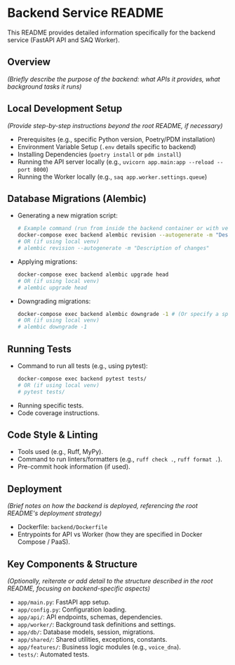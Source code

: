 # Backend Service README

This README provides detailed information specifically for the backend service
(FastAPI API and SAQ Worker).

## Overview

*(Briefly describe the purpose of the backend: what APIs it provides, what background tasks it runs)*

## Local Development Setup

*(Provide step-by-step instructions beyond the root README, if necessary)*
*   Prerequisites (e.g., specific Python version, Poetry/PDM installation)
*   Environment Variable Setup (`.env` details specific to backend)
*   Installing Dependencies (`poetry install` or `pdm install`)
*   Running the API server locally (e.g., `uvicorn app.main:app --reload --port 8000`)
*   Running the Worker locally (e.g., `saq app.worker.settings.queue`)

## Database Migrations (Alembic)

*   Generating a new migration script:
    ```bash
    # Example command (run from inside the backend container or with venv active)
    docker-compose exec backend alembic revision --autogenerate -m "Description of changes"
    # OR (if using local venv)
    # alembic revision --autogenerate -m "Description of changes"
    ```
*   Applying migrations:
    ```bash
    docker-compose exec backend alembic upgrade head
    # OR (if using local venv)
    # alembic upgrade head
    ```
*   Downgrading migrations:
    ```bash
    docker-compose exec backend alembic downgrade -1 # (Or specify a specific revision)
    # OR (if using local venv)
    # alembic downgrade -1
    ```

## Running Tests

*   Command to run all tests (e.g., using pytest):
    ```bash
    docker-compose exec backend pytest tests/
    # OR (if using local venv)
    # pytest tests/
    ```
*   Running specific tests.
*   Code coverage instructions.

## Code Style & Linting

*   Tools used (e.g., Ruff, MyPy).
*   Command to run linters/formatters (e.g., `ruff check .`, `ruff format .`).
*   Pre-commit hook information (if used).

## Deployment

*(Brief notes on how the backend is deployed, referencing the root README's deployment strategy)*
*   Dockerfile: `backend/Dockerfile`
*   Entrypoints for API vs Worker (how they are specified in Docker Compose / PaaS).

## Key Components & Structure

*(Optionally, reiterate or add detail to the structure described in the root README, focusing on backend-specific aspects)*
*   `app/main.py`: FastAPI app setup.
*   `app/config.py`: Configuration loading.
*   `app/api/`: API endpoints, schemas, dependencies.
*   `app/worker/`: Background task definitions and settings.
*   `app/db/`: Database models, session, migrations.
*   `app/shared/`: Shared utilities, exceptions, constants.
*   `app/features/`: Business logic modules (e.g., `voice_dna`).
*   `tests/`: Automated tests.
